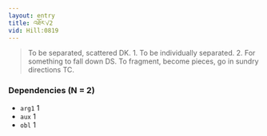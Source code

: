 ```yaml
---
layout: entry
title: འཐོར་√2
vid: Hill:0819
---
```

> To be separated, scattered DK\. 1\. To be individually separated\. 2\. For something to fall down DS\. To fragment, become pieces, go in sundry directions TC\.


### Dependencies (N = 2)
* `arg1` 1
* `aux` 1
* `obl` 1

